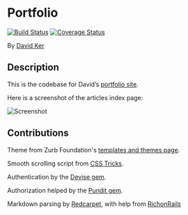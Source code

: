 # Portfolio

[![Build Status](https://travis-ci.org/snappy316/portfolio.svg)](https://travis-ci.org/snappy316/portfolio)
[![Coverage Status](https://coveralls.io/repos/snappy316/portfolio/badge.svg)](https://coveralls.io/r/snappy316/portfolio)

By [David Ker](https://github.com/snappy316)

## Description

This is the codebase for David’s [portfolio site](http://dker.us).

Here is a screenshot of the articles index page:

![Screenshot](https://dl.dropboxusercontent.com/u/169149/Screen%20Shot%202015-03-05%20at%203.35.26%20PM.png)

## Contributions

Theme from Zurb Foundation's [templates and themes page](http://foundation.zurb.com/templates.html).

Smooth scrolling script from [CSS Tricks](https://css-tricks.com/snippets/jquery/smooth-scrolling/).

Authentication by the [Devise gem](https://github.com/plataformatec/devise).

Authorization helped by the [Pundit gem](https://github.com/elabs/pundit).

Markdown parsing by [Redcarpet](https://github.com/vmg/redcarpet), with help from [RichonRails](http://richonrails.com/articles/rendering-markdown-with-redcarpet)
